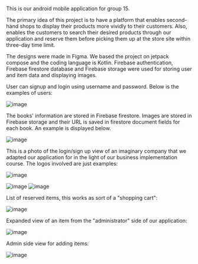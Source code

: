 This is our android mobile application for group 15. 

The primary idea of this project is to have a platform that enables second-hand shops to display their products more vividly to their customers. Also, enables the customers to search their desired products through our application and reserve them before picking them up at the store site within three-day time limit. 

The designs were made in Figma. We based the project on jetpack compose and the coding language is Kotlin. 
Firebase authentication, Firebase firestore database and Firebase storage were used for storing user and item data and displaying images. 

User can signup and login using username and password. Below is the examples of users:

![image](https://user-images.githubusercontent.com/78967184/164460162-f315f20e-1d3e-4d1e-bb97-e28876e4bb26.png)

The books' information are stored in Firebase firestore. Images are stored in Firebase storage and their URL is saved in firestore document fields for each book. 
An example is displayed below. 

![image](https://user-images.githubusercontent.com/78967184/164458706-e5c3d8ec-1e0c-4cb6-8ac7-6a582dd13ec1.png)

This is a photo of the login/sign up view of an imaginary company that we adapted our application for in the light of our business implementation course. The logos involved are just examples:

![image](https://user-images.githubusercontent.com/67232776/164683031-1b55b4ab-183c-434f-9f0b-1fadd3e02337.png)

![image](https://user-images.githubusercontent.com/67232776/164683333-481161de-0a02-4342-a29f-ecfe98d29a7d.png)
![image](https://user-images.githubusercontent.com/67232776/164683464-d4ec0a8c-ebbe-4df2-8e5c-4f6ba27612a3.png)

List of reserved items, this works as sort of a "shopping cart":

![image](https://user-images.githubusercontent.com/67232776/164683586-3d1aacdb-6d5e-48a5-a6a4-9c6a87da7d2f.png)

Expanded view of an item from the "administrator" side of our application:

![image](https://user-images.githubusercontent.com/67232776/164683637-598f8946-813b-450e-a4dd-fcf5aacae3cc.png)

Admin side view for adding items:

![image](https://user-images.githubusercontent.com/67232776/164683680-e764eae4-89d8-4c1a-859a-d1acfee67949.png)
